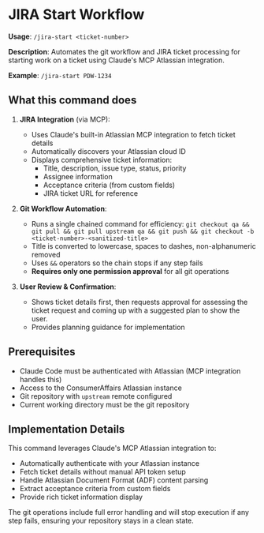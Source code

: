 # JIRA Start Workflow

**Usage**: `/jira-start <ticket-number>`

**Description**: Automates the git workflow and JIRA ticket processing for starting work on a ticket using Claude's MCP Atlassian integration.

**Example**: `/jira-start PDW-1234`

## What this command does

1. **JIRA Integration** (via MCP):
   - Uses Claude's built-in Atlassian MCP integration to fetch ticket details
   - Automatically discovers your Atlassian cloud ID
   - Displays comprehensive ticket information:
     - Title, description, issue type, status, priority
     - Assignee information
     - Acceptance criteria (from custom fields)
     - JIRA ticket URL for reference

2. **Git Workflow Automation**:
   - Runs a single chained command for efficiency: `git checkout qa && git pull && git pull upstream qa && git push && git checkout -b <ticket-number>-<sanitized-title>`
   - Title is converted to lowercase, spaces to dashes, non-alphanumeric removed
   - Uses `&&` operators so the chain stops if any step fails
   - **Requires only one permission approval** for all git operations

3. **User Review & Confirmation**:
   - Shows ticket details first, then requests approval for assessing the ticket request and coming up with a suggested plan to show the user.
   - Provides planning guidance for implementation

## Prerequisites

- Claude Code must be authenticated with Atlassian (MCP integration handles this)
- Access to the ConsumerAffairs Atlassian instance
- Git repository with `upstream` remote configured
- Current working directory must be the git repository

## Implementation Details

This command leverages Claude's MCP Atlassian integration to:

- Automatically authenticate with your Atlassian instance
- Fetch ticket details without manual API token setup
- Handle Atlassian Document Format (ADF) content parsing
- Extract acceptance criteria from custom fields
- Provide rich ticket information display

The git operations include full error handling and will stop execution if any step fails, ensuring your repository stays in a clean state.

